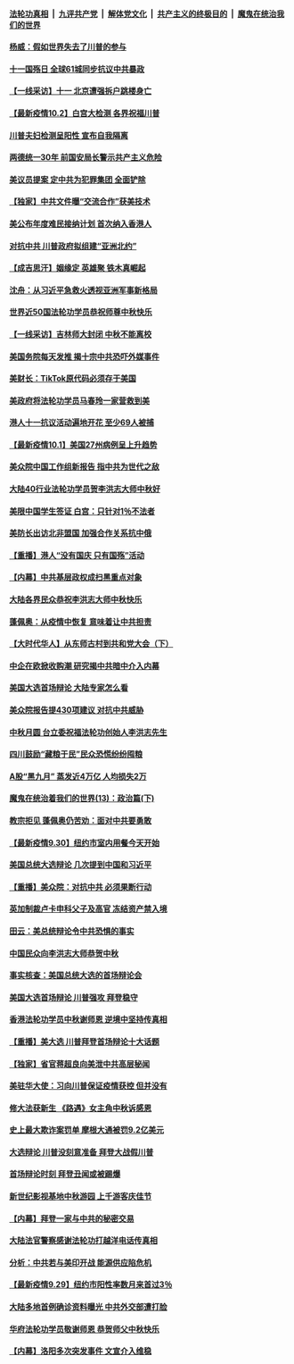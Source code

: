 

####  [法轮功真相](../../../../basic/blob/master/README.md?t=10030531) &nbsp;|&nbsp; [九评共产党](../../../../9ping.md/blob/master/README.md?t=10030531) &nbsp;|&nbsp; [解体党文化](../../../../jtdwh.md/blob/master/README.md?t=10030531)  &nbsp;|&nbsp; [共产主义的终极目的](../../../../gczydzjmd.md/blob/master/README.md?t=10030531) &nbsp;|&nbsp; [魔鬼在统治我们的世界](../../../../mgztzwmdsj.md/blob/master/README.md?t=10030531) 

#### [杨威：假如世界失去了川普的参与](../pages/nf4514/n12448195.md?t=10030531) 

#### [十一国殇日 全球61城同步抗议中共暴政](../pages/nf4514/n12447794.md?t=10030531) 

#### [【一线采访】十一 北京遭强拆户跳楼身亡](../pages/nf4514/n12448010.md?t=10030531) 

#### [【最新疫情10.2】白宫大检测 各界祝福川普](../pages/nf4514/n12446411.md?t=10030531) 

#### [川普夫妇检测呈阳性 宣布自我隔离](../pages/nf4514/n12446622.md?t=10030531) 

#### [两德统一30年 前国安局长警示共产主义危险](../pages/nf4514/n12447703.md?t=10030531) 

#### [美议员提案 定中共为犯罪集团 全面铲除](../pages/nf4514/n12447636.md?t=10030531) 

#### [【独家】中共文件曝“交流合作”获美技术](../pages/nf4514/n12440361.md?t=10030531) 

#### [美公布年度难民接纳计划 首次纳入香港人](../pages/nf4514/n12446615.md?t=10030531) 

#### [对抗中共 川普政府拟组建“亚洲北约”](../pages/nf4514/n12446372.md?t=10030531) 

#### [【成吉思汗】姻缘定 英雄聚 铁木真崛起](../pages/nf4514/n12420405.md?t=10030531) 

#### [沈舟：从习近平急救火透视亚洲军事新格局](../pages/nf4514/n12445991.md?t=10030531) 

#### [世界近50国法轮功学员恭祝师尊中秋快乐](../pages/nf4514/n12445645.md?t=10030531) 

#### [【一线采访】吉林师大封闭 中秋不能离校](../pages/nf4514/n12445882.md?t=10030531) 

#### [美国务院每天发推 揭十宗中共恐吓外媒事件](../pages/nf4514/n12445559.md?t=10030531) 

#### [美财长：TikTok原代码必须存于美国](../pages/nf4514/n12444890.md?t=10030531) 

#### [美政府将法轮功学员马春玲一家营救到美](../pages/nf4514/n12444613.md?t=10030531) 

#### [港人十一抗议活动遍地开花 至少69人被捕](../pages/nf4514/n12445103.md?t=10030531) 

#### [【最新疫情10.1】美国27州病例呈上升趋势](../pages/nf4514/n12443587.md?t=10030531) 

#### [美众院中国工作组新报告 指中共为世代之敌](../pages/nf4514/n12444550.md?t=10030531) 

#### [大陆40行业法轮功学员贺李洪志大师中秋好](../pages/nf4514/n12443465.md?t=10030531) 

#### [美限中国学生签证 白宫：只针对1％不法者](../pages/nf4514/n12443625.md?t=10030531) 

#### [美防长出访北非盟国 加强合作关系抗中俄](../pages/nf4514/n12444124.md?t=10030531) 

#### [【重播】港人“没有国庆 只有国殇”活动](../pages/nf4514/n12442997.md?t=10030531) 

#### [【内幕】中共基层政权成扫黑重点对象](../pages/nf4514/n12428731.md?t=10030531) 

#### [大陆各界民众恭祝李洪志大师中秋快乐](../pages/nf4514/n12443396.md?t=10030531) 

#### [蓬佩奥：从疫情中恢复 意味着让中共担责](../pages/nf4514/n12443337.md?t=10030531) 

#### [【大时代华人】从东师古村到共和党大会（下）](../pages/nf4514/n12443283.md?t=10030531) 

#### [中企在欧掀收购潮 研究揭中共暗中介入内幕](../pages/nf4514/n12443126.md?t=10030531) 

#### [美国大选首场辩论 大陆专家怎么看](../pages/nf4514/n12442745.md?t=10030531) 

#### [美众院报告提430项建议 对抗中共威胁](../pages/nf4514/n12442785.md?t=10030531) 

#### [中秋月圆 台立委祝福法轮功创始人李洪志先生](../pages/nf4514/n12441992.md?t=10030531) 

#### [四川鼓励“藏粮于民”民众恐慌纷纷囤粮](../pages/nf4514/n12442586.md?t=10030531) 

#### [A股“黑九月” 蒸发近4万亿 人均损失2万](../pages/nf4514/n12442520.md?t=10030531) 

#### [魔鬼在统治着我们的世界(13)：政治篇(下)](../pages/nf4514/n10448270.md?t=10030531) 

#### [教宗拒见 蓬佩奥仍苦劝：面对中共要勇敢](../pages/nf4514/n12442711.md?t=10030531) 

#### [【最新疫情9.30】纽约市室内用餐今天开始](../pages/nf4514/n12440415.md?t=10030531) 

#### [美国总统大选辩论 几次提到中国和习近平](../pages/nf4514/n12442167.md?t=10030531) 

#### [【重播】美众院：对抗中共 必须果断行动](../pages/nf4514/n12442082.md?t=10030531) 

#### [英加制裁卢卡申科父子及高官 冻结资产禁入境](../pages/nf4514/n12441769.md?t=10030531) 

#### [田云：美总统辩论令中共恐惧的事实](../pages/nf4514/n12441619.md?t=10030531) 

#### [中国民众向李洪志大师恭贺中秋](../pages/nf4514/n12439867.md?t=10030531) 

#### [事实核查：美国总统大选的首场辩论会](../pages/nf4514/n12440804.md?t=10030531) 

#### [美国大选首场辩论 川普强攻 拜登稳守](../pages/nf4514/n12441134.md?t=10030531) 

#### [香港法轮功学员中秋谢师恩 逆境中坚持传真相](../pages/nf4514/n12440475.md?t=10030531) 

#### [【重播】美大选 川普拜登首场辩论十大话题](../pages/nf4514/n12439545.md?t=10030531) 

#### [【独家】省官蒋超良向美泄中共高层秘闻](../pages/nf4514/n12437878.md?t=10030531) 

#### [美驻华大使：习向川普保证疫情获控 但并没有](../pages/nf4514/n12440300.md?t=10030531) 

#### [修大法获新生 《路遇》女主角中秋诉感恩](../pages/nf4514/n12438377.md?t=10030531) 

#### [史上最大欺诈案罚单 摩根大通被罚9.2亿美元](../pages/nf4514/n12440011.md?t=10030531) 

#### [大选辩论 川普没刻意准备 拜登大战假川普](../pages/nf4514/n12439651.md?t=10030531) 

#### [首场辩论时刻 拜登丑闻或被踢爆](../pages/nf4514/n12439577.md?t=10030531) 

#### [新世纪影视基地中秋游园 上千游客庆佳节](../pages/nf4514/n12437805.md?t=10030531) 

#### [【内幕】拜登一家与中共的秘密交易](../pages/nf4514/n12436339.md?t=10030531) 

#### [大陆法官警察感谢法轮功打越洋电话传真相](../pages/nf4514/n12438682.md?t=10030531) 

#### [分析：中共若与美印开战 能源供应陷危机](../pages/nf4514/n12438428.md?t=10030531) 

#### [【最新疫情9.29】纽约市阳性率数月来首过3％](../pages/nf4514/n12437955.md?t=10030531) 

#### [大陆多地首例确诊资料曝光 中共外交部遭打脸](../pages/nf4514/n12434837.md?t=10030531) 

#### [华府法轮功学员敬谢师恩 恭贺师父中秋快乐](../pages/nf4514/n12437590.md?t=10030531) 

#### [【内幕】洛阳多次突发事件 文宣介入维稳](../pages/nf4514/n12430560.md?t=10030531) 

